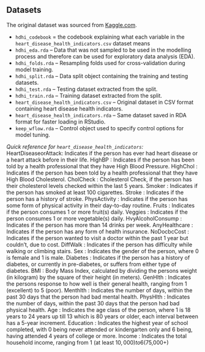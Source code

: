 ## Datasets

The original dataset was sourced from [Kaggle.com](https://www.kaggle.com/datasets/alexteboul/heart-disease-health-indicators-dataset/data).

- `hdhi_codebook` = the codebook explaining what each variable in the `heart_disease_health_indicators.csv` dataset means
- `hdhi_eda.rda` – Data that was not sampled to be used in the modelling process and therefore can be used for exploratory data analysis (EDA).  
- `hdhi_folds.rda` – Resampling folds used for cross-validation during model training.  
- `hdhi_split.rda` – Data split object containing the training and testing datasets.  
- `hdhi_test.rda` – Testing dataset extracted from the split.  
- `hdhi_train.rda` – Training dataset extracted from the split.  
- `heart_disease_health_indicators.csv` – Original dataset in CSV format containing heart disease health indicators.  
- `heart_disease_health_indicators.rda` – Same dataset saved in RDA format for faster loading in RStudio.  
- `keep_wflow.rda` – Control object used to specify control options for model tuning.  


*Quick reference for `heart_disease_health_indicators`:*
HeartDiseaseorAttack: Indicates if the person has ever had heart disease or a heart attack before in their life.
HighBP : Indicates if the person has been told by a health professional that they have High Blood Pressure.
HighChol : Indicates if the person has been told by a health professional that they have High Blood Cholesterol.
CholCheck : Cholesterol Check, if the person has their cholesterol levels checked within the last 5 years.
Smoker : Indicates if the person has smoked at least 100 cigarettes.
Stroke : Indicates if the person has a history of stroke.
PhysActivity : Indicates if the person has some form of physical activity in their day-to-day routine.
Fruits : Indicates if the person consumes 1 or more fruit(s) daily.
Veggies : Indicates if the person consumes 1 or more vegetable(s) daily.
HvyAlcoholConsump : Indicates if the person has more than 14 drinks per week.
AnyHealthcare : Indicates if the person has any form of health insurance.
NoDocbcCost : Indicates if the person wanted to visit a doctor within the past 1 year but couldn’t, due to cost.
DiffWalk : Indicates if the person has difficulty while walking or climbing stairs.
Sex : Indicates the gender of the person, where 0 is female and 1 is male.
Diabetes : Indicates if the person has a history of diabetes, or currently in pre-diabetes, or suffers from either type of diabetes.
BMI : Body Mass Index, calculated by dividing the persons weight (in kilogram) by the square of their height (in meters).
GenHlth : Indicates the persons response to how well is their general health, ranging from 1 (excellent) to 5 (poor).
Menthlth : Indicates the number of days, within the past 30 days that the person had bad mental health.
PhysHlth : Indicates the number of days, within the past 30 days that the person had bad physical health.
Age : Indicates the age class of the person, where 1 is 18 years to 24 years up till 13 which is 80 years or older, each interval between has a 5-year increment.
Education : Indicates the highest year of school completed, with 0 being never attended or kindergarten only and 6 being, having attended 4 years of college or more.
Income : Indicates the total household income, ranging from 1 (at least $10,000) to 6 ($75,000+)
